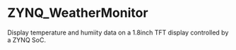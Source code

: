 # ZYNQ_WeatherMonitor
Display temperature and humiity data on a 1.8inch TFT display controlled by a ZYNQ SoC.
